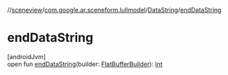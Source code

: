 //[sceneview](../../../index.md)/[com.google.ar.sceneform.lullmodel](../index.md)/[DataString](index.md)/[endDataString](end-data-string.md)

# endDataString

[androidJvm]\
open fun [endDataString](end-data-string.md)(builder: [FlatBufferBuilder](../../com.google.flatbuffers/-flat-buffer-builder/index.md)): [Int](https://kotlinlang.org/api/latest/jvm/stdlib/kotlin/-int/index.html)
